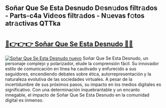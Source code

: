 ## Soñar Que Se Esta Desnudo D𝚎sn𝚞dos filtr𝚊dos - Parts-c4a Vid𝚎os filtr𝚊dos - N𝚞evas f𝚘tos atr𝚊ctivas QTTka

# <h2><a href="http://mbag5g.tromn.icu/?c=So%c3%b1ar+Que+Se+Esta+Desnudo">🔗👉👉👉 Soñar Que Se Esta Desnudo 🔗🔗</a></h2>

[![Soñar Que Se Esta Desnudo nuevo](https://i.imgur.com/pEAQMta.gif)](http://mbag5g.tromn.icu/?c=So%c3%b1ar+Que+Se+Esta+Desnudo)
Soñar Que Se Esta Desnudo, un personaje complejo y polarizador, elude la comprensión fácil. Su innovador estilo de comunicación en línea ha cautivado y enfurecido a sus seguidores, encendiendo debates sobre ética, autorrepresentación y la naturaleza evolutiva de las sociedades virtuales. A pesar de la incertidumbre de sus próximos pasos, su impacto en los medios digitales es significativo. Con una determinación inquebrantable y un encanto innegable, el impacto de Soñar Que Se Esta Desnudo en la comunidad digital es inmenso.

